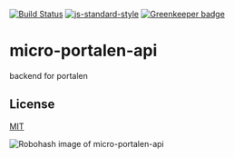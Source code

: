 [![Build Status](https://travis-ci.org/telemark/micro-portalen-api.svg?branch=master)](https://travis-ci.org/telemark/micro-portalen-api)
[![js-standard-style](https://img.shields.io/badge/code%20style-standard-brightgreen.svg?style=flat)](https://github.com/feross/standard)
[![Greenkeeper badge](https://badges.greenkeeper.io/telemark/micro-portalen-api.svg)](https://greenkeeper.io/)

# micro-portalen-api

backend for portalen

## License

[MIT](LICENSE)

![Robohash image of micro-portalen-api](https://robots.kebabstudios.party/micro-portalen-api.png "Robohash image of micro-portalen-api")
